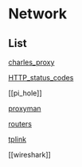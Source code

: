 # Network


## List

[charles_proxy](charles_proxy.md)

[HTTP_status_codes](HTTP_status_codes.md)

[[pi_hole]]

[proxyman](proxyman.md)

[routers](routers.md)

[tplink](tplink.md)

[[wireshark]]